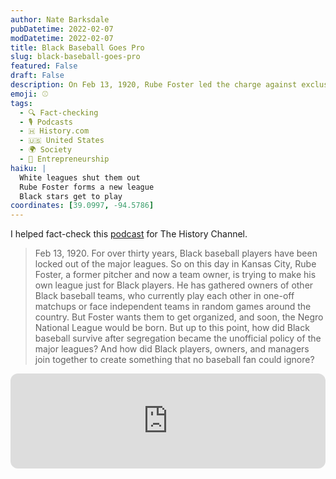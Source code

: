 ```yaml
---
author: Nate Barksdale
pubDatetime: 2022-02-07
modDatetime: 2022-02-07
title: Black Baseball Goes Pro
slug: black-baseball-goes-pro
featured: False
draft: False
description: On Feb 13, 1920, Rube Foster led the charge against exclusion, gathering owners to forge a professional league exclusively for Black baseball players.
emoji: ⚾️
tags:
  - 🔍 Fact-checking
  - 🎙️ Podcasts
  - 🇭 History.com
  - 🇺🇸 United States
  - 🌍 Society
  - 🌱 Entrepreneurship
haiku: |
  White leagues shut them out
  Rube Foster forms a new league
  Black stars get to play
coordinates: [39.0997, -94.5786]
---
```


I helped fact-check this [podcast](https://open.spotify.com/episode/3iRbnvZb7jvJj4XFbsrQ7g?si=r10MJ0Q_QOOKuz9cBlgEOg) for The History Channel.

> Feb 13, 1920. For over thirty years, Black baseball players have been locked out of the major leagues. So on this day in Kansas City, Rube Foster, a former pitcher and now a team owner, is trying to make his own league just for Black players. He has gathered owners of other Black baseball teams, who currently play each other in one-off matchups or face independent teams in random games around the country. But Foster wants them to get organized, and soon, the Negro National League would be born. But up to this point, how did Black baseball survive after segregation became the unofficial policy of the major leagues? And how did Black players, owners, and managers join together to create something that no baseball fan could ignore?

<iframe style="border-radius:12px" src="https://open.spotify.com/embed/episode/3iRbnvZb7jvJj4XFbsrQ7g?utm_source=generator" width="100%" height="152" frameBorder="0" allowfullscreen="" allow="autoplay; clipboard-write; encrypted-media; fullscreen; picture-in-picture" loading="lazy"></iframe>
